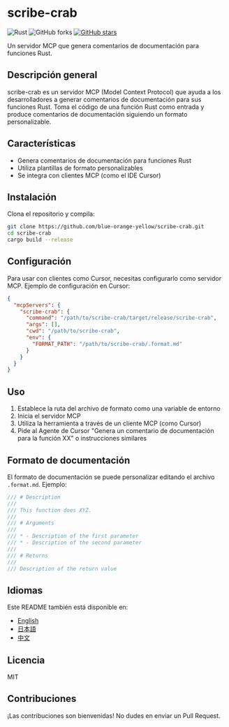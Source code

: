 # scribe-crab
![Rust](https://img.shields.io/badge/rust-2024-orange)
![GitHub forks](https://img.shields.io/github/forks/blue-orange-yellow/scribe-crab?style=social)
[![GitHub stars](https://img.shields.io/github/stars/blue-orange-yellow/scribe-crab?style=social)](https://github.com/blue-orange-yellow/scribe-crab/stargazers)

Un servidor MCP que genera comentarios de documentación para funciones Rust.

## Descripción general

scribe-crab es un servidor MCP (Model Context Protocol) que ayuda a los desarrolladores a generar comentarios de documentación para sus funciones Rust. Toma el código de una función Rust como entrada y produce comentarios de documentación siguiendo un formato personalizable.

## Características

- Genera comentarios de documentación para funciones Rust
- Utiliza plantillas de formato personalizables
- Se integra con clientes MCP (como el IDE Cursor)

## Instalación

Clona el repositorio y compila:

```bash
git clone https://github.com/blue-orange-yellow/scribe-crab.git
cd scribe-crab
cargo build --release
```

## Configuración

Para usar con clientes como Cursor, necesitas configurarlo como servidor MCP. Ejemplo de configuración en Cursor:

```json
{
  "mcpServers": {
    "scribe-crab": {
      "command": "/path/to/scribe-crab/target/release/scribe-crab",
      "args": [],
      "cwd": "/path/to/scribe-crab",
      "env": {
        "FORMAT_PATH": "/path/to/scribe-crab/.format.md"
      }
    }
  }
}
```

## Uso

1. Establece la ruta del archivo de formato como una variable de entorno
2. Inicia el servidor MCP
3. Utiliza la herramienta a través de un cliente MCP (como Cursor)
4. Pide al Agente de Cursor "Genera un comentario de documentación para la función XX" o instrucciones similares

## Formato de documentación

El formato de documentación se puede personalizar editando el archivo `.format.md`.
Ejemplo:

```rust
/// # Description
/// 
/// This function does XYZ.
/// 
/// # Arguments
/// 
/// * - Description of the first parameter
/// * - Description of the second parameter
/// 
/// # Returns
/// 
/// Description of the return value
```

## Idiomas

Este README también está disponible en:
- [English](../../README.md)
- [日本語](README.ja.md)
- [中文](README.zh.md)

## Licencia

MIT

## Contribuciones

¡Las contribuciones son bienvenidas! No dudes en enviar un Pull Request. 